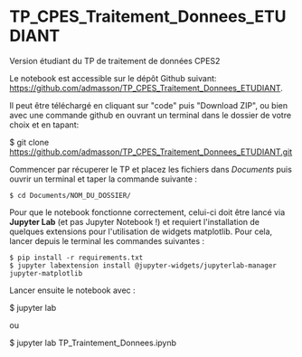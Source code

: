# TP_CPES_Traitement_Donnees_ETUDIANT
Version étudiant du TP de traitement de données CPES2

Le notebook est accessible sur le dépôt Github suivant: https://github.com/admasson/TP_CPES_Traitement_Donnees_ETUDIANT. 

Il peut être téléchargé en cliquant sur "code" puis "Download ZIP", ou bien avec une commande github en ouvrant un terminal dans le dossier de votre choix et en tapant:

$ git clone https://github.com/admasson/TP_CPES_Traitement_Donnees_ETUDIANT.git

Commencer par récuperer le TP et placez les fichiers dans *Documents* puis ouvrir un terminal et taper la commande suivante :

```
$ cd Documents/NOM_DU_DOSSIER/
```

Pour que le notebook fonctionne correctement, celui-ci doit être lancé via **Jupyter Lab** (et pas Jupyter Notebook !) et requiert l'installation de quelques extensions pour l'utilisation de widgets matplotlib. Pour cela, lancer depuis le terminal les commandes suivantes :

```
$ pip install -r requirements.txt
$ jupyter labextension install @jupyter-widgets/jupyterlab-manager jupyter-matplotlib
```

Lancer ensuite le notebook avec :

$ jupyter lab

ou

$ jupyter lab TP_Traintement_Donnees.ipynb
